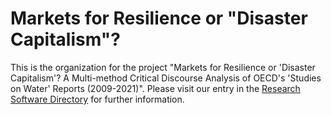 # Markets for Resilience or "Disaster Capitalism"?
This is the organization for the project "Markets for Resilience or 'Disaster Capitalism'? A Multi-method Critical Discourse Analysis of OECD's 'Studies on Water' Reports (2009-2021)". Please visit our entry in the [Research Software Directory](https://www.research-software.nl/projects/390ecb95-308e-4b3e-b1a8-18a7b9cca95d) for further information.
